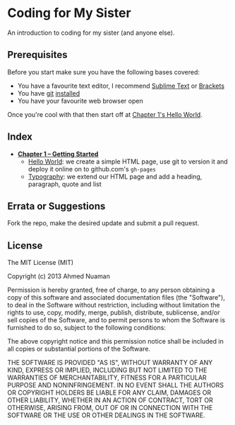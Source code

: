 # Coding for My Sister

An introduction to coding for my sister (and anyone else).

## Prerequisites
Before you start make sure you have the following bases covered:

- You have a favourite text editor, I recommend [Sublime Text](http://sublimetext.com) or [Brackets](http://brackets.io)
- You have [git](http://git-scm.org) [installed](https://help.github.com/articles/set-up-git)
- You have your favourite web browser open

Once you're cool with that then start off at [Chapter 1's Hello World](chapter-1/hello-world/).

## Index
- [**Chapter 1 – Getting Started**](chapter-1/)
	- [Hello World](chapter-1/hello-world/): we create a simple HTML page, use git to version it and deploy it online on to github.com's `gh-pages`
	- [Typography](chapter-1/typography/): we extend our HTML page and add a heading, paragraph, quote and list

## Errata or Suggestions

Fork the repo, make the desired update and submit a pull request.

## License

The MIT License (MIT)

Copyright (c) 2013 Ahmed Nuaman

Permission is hereby granted, free of charge, to any person obtaining a copy
of this software and associated documentation files (the "Software"), to deal
in the Software without restriction, including without limitation the rights
to use, copy, modify, merge, publish, distribute, sublicense, and/or sell
copies of the Software, and to permit persons to whom the Software is
furnished to do so, subject to the following conditions:

The above copyright notice and this permission notice shall be included in
all copies or substantial portions of the Software.

THE SOFTWARE IS PROVIDED "AS IS", WITHOUT WARRANTY OF ANY KIND, EXPRESS OR
IMPLIED, INCLUDING BUT NOT LIMITED TO THE WARRANTIES OF MERCHANTABILITY,
FITNESS FOR A PARTICULAR PURPOSE AND NONINFRINGEMENT. IN NO EVENT SHALL THE
AUTHORS OR COPYRIGHT HOLDERS BE LIABLE FOR ANY CLAIM, DAMAGES OR OTHER
LIABILITY, WHETHER IN AN ACTION OF CONTRACT, TORT OR OTHERWISE, ARISING FROM,
OUT OF OR IN CONNECTION WITH THE SOFTWARE OR THE USE OR OTHER DEALINGS IN
THE SOFTWARE.
